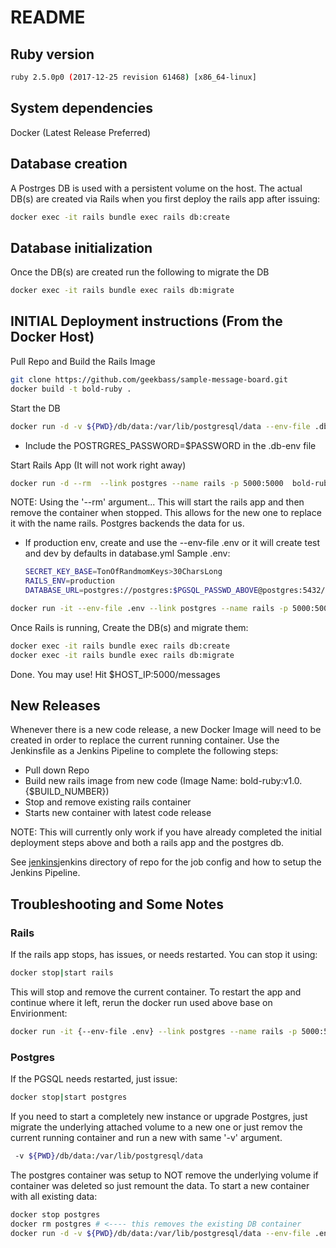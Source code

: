 # README

## Ruby version
```bash 
ruby 2.5.0p0 (2017-12-25 revision 61468) [x86_64-linux]
```

## System dependencies 
Docker (Latest Release Preferred)

## Database creation
A Postrges DB is used with a persistent volume on the host. The actual DB(s) are created via Rails when you first deploy the rails app after issuing:
```bash
docker exec -it rails bundle exec rails db:create
```

## Database initialization
Once the DB(s) are created run the following to migrate the DB
```bash 
docker exec -it rails bundle exec rails db:migrate
```

## INITIAL Deployment instructions (From the Docker Host)
Pull Repo and Build the Rails Image
```bash
git clone https://github.com/geekbass/sample-message-board.git
docker build -t bold-ruby .
```

Start the DB 
```bash 
docker run -d -v ${PWD}/db/data:/var/lib/postgresql/data --env-file .db-env --name postgres -p 5432:5432 postgres
```    
* Include the POSTRGRES_PASSWORD=$PASSWORD in the .db-env file 

Start Rails App (It will not work right away)
```bash
docker run -d --rm  --link postgres --name rails -p 5000:5000  bold-ruby bundle exec rails s -p 5000 -b '0.0.0.0'
```
NOTE: Using the '--rm' argument... This will start the rails app and then remove the container when stopped. This allows for the new one to replace it with the name rails. Postgres backends the data for us.

* If production env, create and use the --env-file .env or it will create test and dev by defaults in database.yml 
    Sample .env:
    ```bash
    SECRET_KEY_BASE=TonOfRandmomKeys>30CharsLong
    RAILS_ENV=production
    DATABASE_URL=postgres://postgres:$PGSQL_PASSWD_ABOVE@postgres:5432/$DESIRED_DB
    ```
```bash
docker run -it --env-file .env --link postgres --name rails -p 5000:5000  bold-ruby bundle exec rails s -p 5000 -b '0.0.0.0'
```

Once Rails is running, Create the DB(s) and migrate them:
```bash
docker exec -it rails bundle exec rails db:create
docker exec -it rails bundle exec rails db:migrate
```

Done. You may use! Hit $HOST_IP:5000/messages

## New Releases
Whenever there is a new code release, a new Docker Image will need to be created in order to replace the current running container. Use the Jenkinsfile as a Jenkins Pipeline to complete the following steps:

* Pull down Repo
* Build new rails image from new code (Image Name: bold-ruby:v1.0.{$BUILD_NUMBER})
* Stop and remove existing rails container 
* Starts new container with latest code release

NOTE: This will currently only work if you have already completed the initial deployment steps above and both a rails app and the postgres db. 

See [jenkins](https://github.com/geekbass/sample-message-board/tree/master/jenkins)jenkins directory of repo for the job config and how to setup the Jenkins Pipeline.



## Troubleshooting and Some Notes
### Rails
If the rails app stops, has issues, or needs restarted. You can stop it using:
```bash
docker stop|start rails 
```
This will stop and remove the current container. To restart the app and continue where it left, rerun the docker run used above base on Envirionment:
```bash
docker run -it {--env-file .env} --link postgres --name rails -p 5000:5000  bold-ruby-dburl bundle exec rails s -p 5000 -b '0.0.0.0'
```

### Postgres
If the PGSQL needs restarted, just issue:
```bash
docker stop|start postgres 
```
If you need to start a completely new instance or upgrade Postgres, just migrate the underlying attached volume to a new one or just remov the current running container and run a new with same '-v' argument. 
```bash
 -v ${PWD}/db/data:/var/lib/postgresql/data
```

The postgres container was setup to NOT remove the underlying volume if container was deleted so just remount the data. To start a new container with all existing data:
```bash
docker stop postgres 
docker rm postgres # <---- this removes the existing DB container
docker run -d -v ${PWD}/db/data:/var/lib/postgresql/data --env-file .env --name postgres -p 5432:5432 postgres
```
